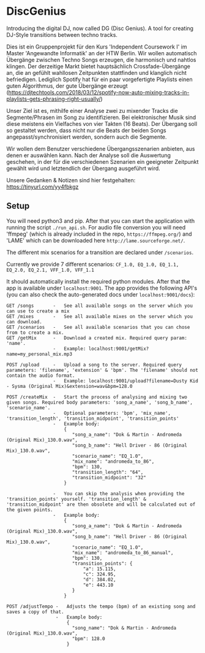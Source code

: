# DiscGenius
Introducing the digital DJ, now called DG (Disc Genius). A tool for creating DJ-Style transitions between techno tracks.

Dies ist ein Gruppenprojekt für den Kurs 'Independent Coursework I' im Master 'Angewandte Informatik' an der HTW Berlin.
Wir wollen automatisch Übergänge zwischen Techno Songs erzeugen, die harmonisch und nahtlos klingen. Der derzeitige Markt bietet hauptsächlich Crossfade-Übergänge an, die an gefühlt wahllosen Zeitpunkten stattfinden und klanglich nicht befriedigen.
Lediglich Spotify hat für ein paar vorgefertigte Playlists einen guten Algorithmus, der gute Übergänge erzeugt (https://djtechtools.com/2018/03/12/spotify-now-auto-mixing-tracks-in-playlists-gets-phrasing-right-usually/)

Unser Ziel ist es, mithilfe einer Analyse zwei zu mixender Tracks die Segmente/Phrasen im Song zu identifizieren. 
Bei elektronischer Musik sind diese meistens ein Vielfaches von vier Takten (16 Beats). 
Der Übergang soll so gestaltet werden, dass nicht nur die Beats der beiden Songs angepasst/synchronisiert werden, sondern auch die Segmente.

Wir wollen dem Benutzer verschiedene Übergangsszenarien anbieten, aus denen er auswählen kann. 
Nach der Analyse soll die Auswertung geschehen, in der für die verschiedenen Szenarien ein geeigneter Zeitpunkt gewählt wird und letztendlich der Übergang ausgeführt wird.

Unsere Gedanken & Notizen sind hier festgehalten: https://tinyurl.com/yy4fbkgz


## Setup

You will need python3 and pip. After that you can start the application with running the script ```./run_api.sh```.
For audio file conversion you will need 'ffmpeg' (which is already included in the repo, ```https://ffmpeg.org/```) and 'LAME' which can be downloaded here ```http://lame.sourceforge.net/```.

The different mix scenarios for a transition are declared under ``/scenarios``. 

Currently we provide 7 different scenarios: ``CF_1.0, EQ_1.0, EQ_1.1, EQ_2.0, EQ_2.1, VFF_1.0, VFF_1.1``

It should automatically install the required python modules. After that the app is available under ```localhost:9001```.
The app provides the following API's (you can also check the auto-generated docs under ```localhost:9001/docs```):

```
GET /songs       -   See all available songs on the server which you can use to create a mix
GET /mixes       -   See all available mixes on the server which you can download.
GET /scenarios   -   See all available scenarios that you can chose from to create a mix.
GET /getMix      -   Download a created mix. Required query param: 'name'.
                 -   Example: localhost:9001/getMix?name=my_personal_mix.mp3
```

```
POST /upload     -   Upload a song to the server. Required query parameters: 'filename', 'extension' & 'bpm'. The 'filename' should not contain the audio format.
                 -   Example: localhost:9001/upload?filename=Dusty Kid - Sysma (Original Mix)&extension=wav&bpm=128.0

POST /createMix  -   Start the process of analysing and mixing two given songs. Required body parameters: 'song_a_name', 'song_b_name', 'scenario_name'. 
                 -   Optional parameters: 'bpm', 'mix_name', 'transition_length', 'transition_midpoint', 'transition_points'
                 -   Example body: 
                     {
                     	"song_a_name": "Dok & Martin - Andromeda (Original Mix)_130.0.wav",
                     	"song_b_name": "Hell Driver - 86 (Original Mix)_130.0.wav",
                     	"scenario_name": "EQ_1.0",
                     	"mix_name": "andromeda_to_86",
                     	"bpm": 130,
                        "transition_length": "64",
                        "transition_midpoint": "32"
                     }

                 -   You can skip the analysis when providing the 'transition_points' yourself. 'transition_length' & 'transition_midpoint' are then obsolete and will be calculated out of the given points.
                 -   Example body: 
                     {
                     	"song_a_name": "Dok & Martin - Andromeda (Original Mix)_130.0.wav",
                     	"song_b_name": "Hell Driver - 86 (Original Mix)_130.0.wav",
                     	"scenario_name": "EQ_1.0",
                     	"mix_name": "andromeda_to_86_manual",
                     	"bpm": 130,
                        "transition_points": {
                            "a": 15.115,
                            "c": 324.95,
                            "d": 384.02,
                            "e": 443.10
                        }
                     }

POST /adjustTempo -   Adjusts the tempo (bpm) of an existing song and saves a copy of that. 
                  -   Example body: 
                      {
                        "song_name": "Dok & Martin - Andromeda (Original Mix)_130.0.wav",
                        "bpm": 128.0
                      }
```





